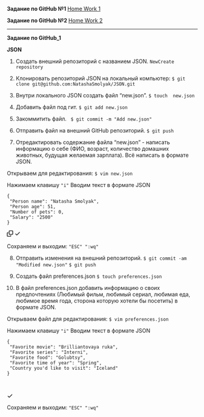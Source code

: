 
<b>Задание по GitHub  №1 </b> <a href="https://github.com/NatashaSmolyak/GitHub/blob/main/GIT_HUB_HW_1.txt">Home Work 1</a> <p>
<b>Задание по GitHub  №2 </b> <a href="https://github.com/NatashaSmolyak/GitHub/blob/main/GIT_HUB_HW_2_Branches.txt">Home Work 2 </a>
<hr>
<p dir="auto"><strong>Задание по GitHub_1</strong></p>
<p dir="auto"><strong>JSON</strong></p>
<ol start="1" dir="auto">
<li>
<p dir="auto"> Создать внешний репозиторий c названием JSON. <code>New</code><code>Create repository</code>
</li>
</ol>
<ol start="2" dir="auto">
<li>
 <p dir="auto"> Клонировать репозиторий JSON на локальный компьютер: <code>$ git clone git@github.com:NatashaSmolyak/JSON.git</code></p>
</li>
</ol>
<ol start="3" dir="auto">
<li>
<p dir="auto">Внутри локального JSON создать файл “new.json”.     <code>$ touch  new.json</code></p>
</li>
<li>
<p dir="auto">Добавить файл под гит.          <code>$ git add new.json</code></p>
</li>
<li>
<p dir="auto">Закоммитить файл.               <code> $ git commit -m "Add new.json"</code></p>
</li>
<li>
<p dir="auto">Отправить файл на внешний GitHub репозиторий.  <code>$ git push</code></p>
</li>
<li>
<p dir="auto">Отредактировать содержание файла “new.json” - написать информацию о себе (ФИО, возраст, количество домашних животных, будущая желаемая зарплата). Всё написать в формате JSON.</p>
</li>
</ol>
<p dir="auto">Открываем для редактирования: <code>$ vim new.json</code></p>
<p dir="auto">Нажимаем клавишу <code>"i"</code> Вводим текст в формате JSON</p>
<div class="snippet-clipboard-content notranslate position-relative overflow-auto"><pre class="notranslate"><code>{
 "Person name": "Natasha Smolyak",
 "Person age": 51,
 "Number of pets": 0,
 "Salary": "2500"
}
</code></pre><div class="zeroclipboard-container position-absolute right-0 top-0">
    <clipboard-copy aria-label="Copy" class="ClipboardButton btn js-clipboard-copy m-2 p-0 tooltipped-no-delay" data-copy-feedback="Copied!" data-tooltip-direction="w" value="{
 &quot;Person name&quot;: &quot;Natasha Smolyak&quot;,
 &quot;Person age&quot;: 51,
 &quot;Number of pets&quot;: &quot;0&quot;,
 &quot;Salary&quot;: &quot;2500&quot;
}" tabindex="0" role="button">
      <svg aria-hidden="true" height="16" viewBox="0 0 16 16" version="1.1" width="16" data-view-component="true" class="octicon octicon-copy js-clipboard-copy-icon m-2">
    <path fill-rule="evenodd" d="M0 6.75C0 5.784.784 5 1.75 5h1.5a.75.75 0 010 1.5h-1.5a.25.25 0 00-.25.25v7.5c0 .138.112.25.25.25h7.5a.25.25 0 00.25-.25v-1.5a.75.75 0 011.5 0v1.5A1.75 1.75 0 019.25 16h-7.5A1.75 1.75 0 010 14.25v-7.5z"></path><path fill-rule="evenodd" d="M5 1.75C5 .784 5.784 0 6.75 0h7.5C15.216 0 16 .784 16 1.75v7.5A1.75 1.75 0 0114.25 11h-7.5A1.75 1.75 0 015 9.25v-7.5zm1.75-.25a.25.25 0 00-.25.25v7.5c0 .138.112.25.25.25h7.5a.25.25 0 00.25-.25v-7.5a.25.25 0 00-.25-.25h-7.5z"></path>
</svg>
      <svg aria-hidden="true" height="16" viewBox="0 0 16 16" version="1.1" width="16" data-view-component="true" class="octicon octicon-check js-clipboard-check-icon color-fg-success d-none m-2">
    <path fill-rule="evenodd" d="M13.78 4.22a.75.75 0 010 1.06l-7.25 7.25a.75.75 0 01-1.06 0L2.22 9.28a.75.75 0 011.06-1.06L6 10.94l6.72-6.72a.75.75 0 011.06 0z"></path>
</svg>
    </clipboard-copy>
  </div></div>
<p dir="auto">Cохраняем и выходим: <code>"ESC" ":wq"</code></p>
<ol start="8" dir="auto">
<li>
<p dir="auto">Отправить изменения на внешний репозиторий.  <code>$ git commit -am "Modified new.json"</code>
<code>$ git push</code></p>
</li>
<li>
<p dir="auto">Создать файл preferences.json    <code>$ touch preferences.json</code></p>
</li>
<li>
<p dir="auto">В файл preferences.json добавить информацию о своих предпочтениях (Любимый фильм, любимый сериал, любимая еда, любимое время года, сторона которую хотели бы посетить) в формате JSON.</p>
</li>
</ol>
<p dir="auto">Открываем файл для редактирования: <code>$ vim preferences.json</code></p>
<p dir="auto">Нажимаем клавишу <code>"i"</code> Вводим текст в формате JSON</p>
<div class="snippet-clipboard-content notranslate position-relative overflow-auto"><pre class="notranslate"><code>{
 "Favorite movie": "Brilliantovaya ruka",
 "Favorite series": "Interni",
 "Favorite food": "Golubtsy",
 "Favorite time of year": "Spring",
 "Country you'd like to visit": "Iceland"
}
</code></pre><div class="zeroclipboard-container position-absolute right-0 top-0">
    <clipboard-copy aria-label="Copy" class="ClipboardButton btn js-clipboard-copy m-2 p-0 tooltipped-no-delay" data-copy-feedback="Copied!" data-tooltip-direction="w" value="{
 &quot;Favorite movie&quot;: &quot;Brilliantovaya ruka&quot;,
 &quot;Favorite series&quot;: &quot;Interni&quot;,
 &quot;favorite food&quot;: &quot;Golubtsy&quot;,
 &quot;favorite time of year&quot;: &quot;Spring&quot;,
 &quot;country you'd like to visit&quot;: &quot;Iceland&quot;
}" tabindex="0" role="button">
      <svg aria-hidden="true" height="16" viewBox="0 0 16 16" version="1.1" width="16" data-view-component="true" class="octicon octicon-copy js-clipboard-copy-icon m-2">
   
<path fill-rule="evenodd" d="M0 6.75C0 5.784.784 5 1.75 5h1.5a.75.75 0 010 1.5h-1.5a.25.25 0 00-.25.25v7.5c0 .138.112.25.25.25h7.5a.25.25 0 00.25-.25v-1.5a.75.75 0 011.5 0v1.5A1.75 1.75 0 019.25 16h-7.5A1.75 1.75 0 010 14.25v-7.5z"></path><path fill-rule="evenodd" d="M5 1.75C5 .784 5.784 0 6.75 0h7.5C15.216 0 16 .784 16 1.75v7.5A1.75 1.75 0 0114.25 11h-7.5A1.75 1.75 0 015 9.25v-7.5zm1.75-.25a.25.25 0 00-.25.25v7.5c0 .138.112.25.25.25h7.5a.25.25 0 00.25-.25v-7.5a.25.25 0 00-.25-.25h-7.5z"></path>
</svg>
      <svg aria-hidden="true" height="16" viewBox="0 0 16 16" version="1.1" width="16" data-view-component="true" class="octicon octicon-check js-clipboard-check-icon color-fg-success d-none m-2">
    <path fill-rule="evenodd" d="M13.78 4.22a.75.75 0 010 1.06l-7.25 7.25a.75.75 0 01-1.06 0L2.22 9.28a.75.75 0 011.06-1.06L6 10.94l6.72-6.72a.75.75 0 011.06 0z"></path>
</svg>
    </clipboard-copy>
  </div></div>
<p dir="auto">Cохраняем и выходим: <code>"ESC" ":wq"</code></p>
